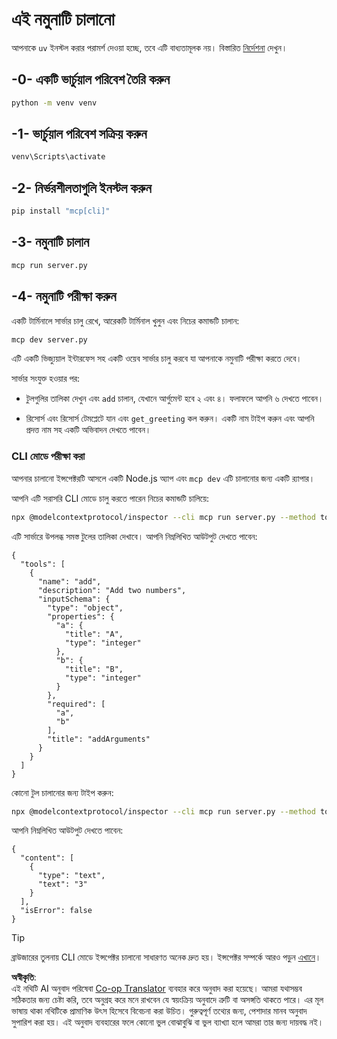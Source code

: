 <!--
CO_OP_TRANSLATOR_METADATA:
{
  "original_hash": "d26f746e21775c30b4d7ed97962b24df",
  "translation_date": "2025-08-18T15:10:17+00:00",
  "source_file": "03-GettingStarted/01-first-server/solution/python/README.md",
  "language_code": "bn"
}
-->
# এই নমুনাটি চালানো

আপনাকে `uv` ইনস্টল করার পরামর্শ দেওয়া হচ্ছে, তবে এটি বাধ্যতামূলক নয়। বিস্তারিত [নির্দেশনা](https://docs.astral.sh/uv/#highlights) দেখুন।

## -0- একটি ভার্চুয়াল পরিবেশ তৈরি করুন

```bash
python -m venv venv
```

## -1- ভার্চুয়াল পরিবেশ সক্রিয় করুন

```bash
venv\Scripts\activate
```

## -2- নির্ভরশীলতাগুলি ইনস্টল করুন

```bash
pip install "mcp[cli]"
```

## -3- নমুনাটি চালান

```bash
mcp run server.py
```

## -4- নমুনাটি পরীক্ষা করুন

একটি টার্মিনালে সার্ভার চালু রেখে, আরেকটি টার্মিনাল খুলুন এবং নিচের কমান্ডটি চালান:

```bash
mcp dev server.py
```

এটি একটি ভিজ্যুয়াল ইন্টারফেস সহ একটি ওয়েব সার্ভার চালু করবে যা আপনাকে নমুনাটি পরীক্ষা করতে দেবে।

সার্ভার সংযুক্ত হওয়ার পর:

- টুলগুলির তালিকা দেখুন এবং `add` চালান, যেখানে আর্গুমেন্ট হবে ২ এবং ৪। ফলাফলে আপনি ৬ দেখতে পাবেন।

- রিসোর্স এবং রিসোর্স টেমপ্লেটে যান এবং `get_greeting` কল করুন। একটি নাম টাইপ করুন এবং আপনি প্রদত্ত নাম সহ একটি অভিবাদন দেখতে পাবেন।

### CLI মোডে পরীক্ষা করা

আপনার চালানো ইন্সপেক্টরটি আসলে একটি Node.js অ্যাপ এবং `mcp dev` এটি চালানোর জন্য একটি র‍্যাপার। 

আপনি এটি সরাসরি CLI মোডে চালু করতে পারেন নিচের কমান্ডটি চালিয়ে:

```bash
npx @modelcontextprotocol/inspector --cli mcp run server.py --method tools/list
```

এটি সার্ভারে উপলব্ধ সমস্ত টুলের তালিকা দেখাবে। আপনি নিম্নলিখিত আউটপুট দেখতে পাবেন:

```text
{
  "tools": [
    {
      "name": "add",
      "description": "Add two numbers",
      "inputSchema": {
        "type": "object",
        "properties": {
          "a": {
            "title": "A",
            "type": "integer"
          },
          "b": {
            "title": "B",
            "type": "integer"
          }
        },
        "required": [
          "a",
          "b"
        ],
        "title": "addArguments"
      }
    }
  ]
}
```

কোনো টুল চালানোর জন্য টাইপ করুন:

```bash
npx @modelcontextprotocol/inspector --cli mcp run server.py --method tools/call --tool-name add --tool-arg a=1 --tool-arg b=2
```

আপনি নিম্নলিখিত আউটপুট দেখতে পাবেন:

```text
{
  "content": [
    {
      "type": "text",
      "text": "3"
    }
  ],
  "isError": false
}
```

> [!TIP]
> ব্রাউজারের তুলনায় CLI মোডে ইন্সপেক্টর চালানো সাধারণত অনেক দ্রুত হয়।
> ইন্সপেক্টর সম্পর্কে আরও পড়ুন [এখানে](https://github.com/modelcontextprotocol/inspector)।

**অস্বীকৃতি**:  
এই নথিটি AI অনুবাদ পরিষেবা [Co-op Translator](https://github.com/Azure/co-op-translator) ব্যবহার করে অনুবাদ করা হয়েছে। আমরা যথাসম্ভব সঠিকতার জন্য চেষ্টা করি, তবে অনুগ্রহ করে মনে রাখবেন যে স্বয়ংক্রিয় অনুবাদে ত্রুটি বা অসঙ্গতি থাকতে পারে। এর মূল ভাষায় থাকা নথিটিকে প্রামাণিক উৎস হিসেবে বিবেচনা করা উচিত। গুরুত্বপূর্ণ তথ্যের জন্য, পেশাদার মানব অনুবাদ সুপারিশ করা হয়। এই অনুবাদ ব্যবহারের ফলে কোনো ভুল বোঝাবুঝি বা ভুল ব্যাখ্যা হলে আমরা তার জন্য দায়বদ্ধ নই।